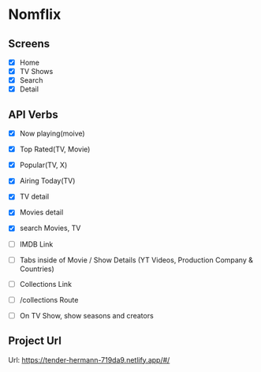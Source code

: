 # Nomflix

## Screens

- [X] Home
- [X] TV Shows
- [X] Search
- [X] Detail

## API Verbs

- [X] Now playing(moive)
- [X] Top Rated(TV, Movie)
- [X] Popular(TV, X)
- [X] Airing Today(TV)
- [X] TV detail
- [X] Movies detail
- [X] search Movies, TV

- [ ] IMDB Link
- [ ] Tabs inside of Movie / Show Details (YT Videos, Production Company & Countries)
- [ ] Collections Link
- [ ] /collections Route
- [ ] On TV Show, show seasons and creators

## Project Url 

Url: <https://tender-hermann-719da9.netlify.app/#/>
